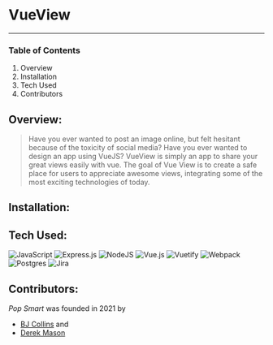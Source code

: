 # VueView

---

### Table of Contents

1) Overview
2) Installation
3) Tech Used
4) Contributors

## Overview:

> Have you ever wanted to post an image online, but felt hesitant because of the toxicity of social media? Have you ever wanted to design an app using VueJS? VueView is simply an app to share your great views easily with vue. 
> The goal of Vue View is to create a safe place for users to appreciate awesome views, integrating some of the most exciting technologies of today.

## Installation:

## Tech Used:

![JavaScript](https://img.shields.io/badge/javascript-%23323330.svg?style=for-the-badge&logo=javascript&logoColor=%23F7DF1E)
![Express.js](https://img.shields.io/badge/express.js-%23404d59.svg?style=for-the-badge&logo=express&logoColor=%2361DAFB)
![NodeJS](https://img.shields.io/badge/node.js-6DA55F?style=for-the-badge&logo=node.js&logoColor=white)
![Vue.js](https://img.shields.io/badge/vuejs-%2335495e.svg?style=for-the-badge&logo=vuedotjs&logoColor=%234FC08D)
![Vuetify](https://img.shields.io/badge/Vuetify-1867C0?style=for-the-badge&logo=vuetify&logoColor=AEDDFF)
![Webpack](https://img.shields.io/badge/webpack-%238DD6F9.svg?style=for-the-badge&logo=webpack&logoColor=black)
![Postgres](https://img.shields.io/badge/postgres-%23316192.svg?style=for-the-badge&logo=postgresql&logoColor=white)
![Jira](https://img.shields.io/badge/jira-%230A0FFF.svg?style=for-the-badge&logo=jira&logoColor=white)

## Contributors:

*Pop Smart* was founded in 2021 by 
- [BJ Collins](https://www.bjcollins.tech/) and 
- [Derek Mason](https://www.linkedin.com/in/3derekmason/)

